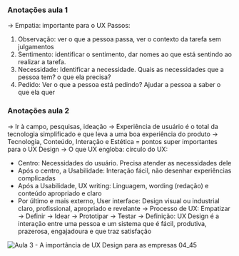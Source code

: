 ### Anotações aula 1
-> Empatia: importante para o UX
Passos:
1) Observação: ver o que a pessoa passa, ver o contexto da tarefa sem julgamentos
2) Sentimento: identificar o sentimento, dar nomes ao que está sentindo ao
realizar a tarefa.
3) Necessidade: Identificar a necessidade. Quais as necessidades que a pessoa tem? o que ela precisa?
4) Pedido: Ver o que a pessoa está pedindo? Ajudar a pessoa a saber o que ela quer

### Anotações aula 2
-> Ir à campo, pesquisas, ideação
-> Experiência de usuário é o total da tecnologia simplificado e que leva a uma boa experiência do produto
-> Tecnologia, Conteúdo, Interação e Estética = pontos super importantes para o UX Design
-> O que UX engloba:
círculo do UX: 
- Centro: Necessidades do usuário. Precisa atender as necessidades dele
- Após o centro, a Usabilidade: Interação fácil, não desenhar experiências complicadas
- Após a Usabilidade, UX writing: Linguagem, wording (redação) e conteúdo apropriado e claro
- Por último e mais externo, User interface: Design visual ou industrial claro, profissional, apropriado e revelante
-> Processo de UX:
Empatizar -> Definir -> Idear -> Prototipar -> Testar
-> Definição: UX Design é a interação entre uma pessoa e um sistema que é fácil, produtiva, prazerosa, engajadoura
e que traz satisfação



![Aula 3 - A importância de UX Design para as empresas 04_45](https://github.com/user-attachments/assets/a950357f-d89b-4ba3-8c9a-4abfcc0b765a)
